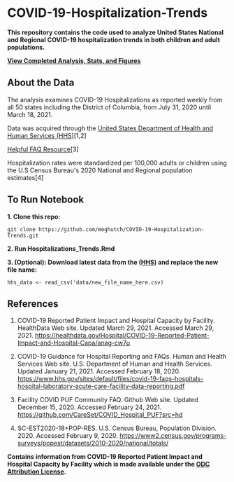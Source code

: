 # COVID-19-Hospitalization-Trends

**This repository contains the  code used to analyze United States National and Regional COVID-19 hospitalization trends in both children and adult populations.**

**[View Completed Analysis, Stats, and Figures](https://meghutch.github.io/Hospitalization_Trends.html)**

## About the Data

The analysis examines COVID-19 Hospitalizations as reported weekly from all 50 states including the District of Columbia, from July 31, 2020 until March 18, 2021.

Data was acquired through the [United States Department of Health and Human Services (HHS)](https://healthdata.gov/dataset/covid-19-reported-patient-impact-and-hospital-capacity-facility)[1,2]

[Helpful FAQ Resource](https://github.com/CareSet/COVID_Hospital_PUF?src=hd)[3]

Hospitalization rates were standardized per 100,000 adults or children using the U.S Census Bureau's 2020 National and Regional population estimates[4]

## **To Run Notebook**

**1. Clone this repo:**

```git clone https://github.com/meghutch/COVID-19-Hospitalization-Trends.git```

**2. Run Hospitalizations_Trends.Rmd**

**3. (Optional): Download latest data from the [(HHS)](https://healthdata.gov/dataset/covid-19-reported-patient-impact-and-hospital-capacity-facility) and replace the new file name:**

```hhs_data <- read_csv('data/new_file_name_here.csv)```

## References

1. COVID-19 Reported Patient Impact and Hospital Capacity by Facility. HealthData Web site. Updated March 29, 2021. Accessed March 29, 2021. https://healthdata.gov/Hospital/COVID-19-Reported-Patient-Impact-and-Hospital-Capa/anag-cw7u

2. COVID-19 Guidance for Hospital Reporting and FAQs. Human and Health Services Web site. U.S. Department of Human and Health Services. Updated January 21, 2021. Accessed February 18, 2020. https://www.hhs.gov/sites/default/files/covid-19-faqs-hospitals-hospital-laboratory-acute-care-facility-data-reporting.pdf

3. Facility COVID PUF Community FAQ. Github Web site. Updated December 15, 2020. Accessed February 24, 2021. https://github.com/CareSet/COVID_Hospital_PUF?src=hd

4. SC-EST2020-18+POP-RES. U.S. Census Bureau, Population Division. 2020. Accessed February 9, 2020. https://www2.census.gov/programs-surveys/popest/datasets/2010-2020/national/totals/

**Contains information from COVID-19 Reported Patient Impact and Hospital Capacity by Facility which is made available under the [ODC Attribution License](https://opendatacommons.org/licenses/by/1-0/).**



